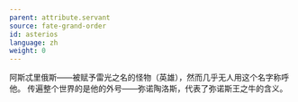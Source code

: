 ```yaml
---
parent: attribute.servant
source: fate-grand-order
id: asterios
language: zh
weight: 0
---
```


阿斯忒里俄斯——被赋予雷光之名的怪物（英雄），然而几乎无人用这个名字称呼他。
传遍整个世界的是他的外号——弥诺陶洛斯，代表了弥诺斯王之牛的含义。
